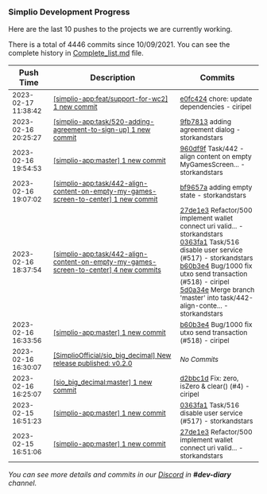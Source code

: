 
### Simplio Development Progress

Here are the last 10 pushes to the projects we are currently working.

There is a total of 4446 commits since 10/09/2021. You can see the complete history in
 [Complete_list.md](Complete_list.md) file.

| Push Time | Description | Commits |
| --- | --- | --- |
| <sub>2023-02-17 11:38:42</sub> | <sub>[[simplio-app:feat/support\-for\-wc2] 1 new commit](https://github.com/SimplioOfficial/simplio-app/commit/e0fc424d4fa952f913e5522f115614efd6f3804e)</sub> | <sub>[e0fc424](https://github.com/SimplioOfficial/simplio-app/commit/e0fc424d4fa952f913e5522f115614efd6f3804e) chore: update dependencies - ciripel</sub> |
| <sub>2023-02-16 20:25:27</sub> | <sub>[[simplio-app:task/520\-adding\-agreement\-to\-sign\-up] 1 new commit](https://github.com/SimplioOfficial/simplio-app/commit/9fb7813273440a940673efc1c620a5916323a3e5)</sub> | <sub>[9fb7813](https://github.com/SimplioOfficial/simplio-app/commit/9fb7813273440a940673efc1c620a5916323a3e5) adding agreement dialog - storkandstars</sub> |
| <sub>2023-02-16 19:54:53</sub> | <sub>[[simplio-app:master] 1 new commit](https://github.com/SimplioOfficial/simplio-app/commit/960df9f2fbdca24ef2f1b41e7bea0da8b938b371)</sub> | <sub>[960df9f](https://github.com/SimplioOfficial/simplio-app/commit/960df9f2fbdca24ef2f1b41e7bea0da8b938b371) Task/442 - align content on empty MyGamesScreen... - storkandstars</sub> |
| <sub>2023-02-16 19:07:02</sub> | <sub>[[simplio-app:task/442\-align\-content\-on\-empty\-my\-games\-screen\-to\-center] 1 new commit](https://github.com/SimplioOfficial/simplio-app/commit/bf9657a8ada55f0972583f0cea7bbaae933f95f7)</sub> | <sub>[bf9657a](https://github.com/SimplioOfficial/simplio-app/commit/bf9657a8ada55f0972583f0cea7bbaae933f95f7) adding empty state - storkandstars</sub> |
| <sub>2023-02-16 18:37:54</sub> | <sub>[[simplio-app:task/442\-align\-content\-on\-empty\-my\-games\-screen\-to\-center] 4 new commits](https://github.com/SimplioOfficial/simplio-app/compare/72b96a4df6ad...5d0a34ebb6d2)</sub> | <sub>[27de1e3](https://github.com/SimplioOfficial/simplio-app/commit/27de1e37c72db2dcfc6e015b7568550eaa1fba19) Refactor/500 implement wallet connect uri valid... - storkandstars<br>[0363fa1](https://github.com/SimplioOfficial/simplio-app/commit/0363fa1048e83703b121f4b421cf6bc03efbc39b) Task/516 disable user service (#517) - storkandstars<br>[b60b3e4](https://github.com/SimplioOfficial/simplio-app/commit/b60b3e4a57961a10d59306cf11c2bbaf39ed102d) Bug/1000 fix utxo send transaction (#518) - ciripel<br>[5d0a34e](https://github.com/SimplioOfficial/simplio-app/commit/5d0a34ebb6d2b5b481c49fa37c8a69a40af79d50) Merge branch 'master' into task/442-align-conte... - storkandstars</sub> |
| <sub>2023-02-16 16:33:56</sub> | <sub>[[simplio-app:master] 1 new commit](https://github.com/SimplioOfficial/simplio-app/commit/b60b3e4a57961a10d59306cf11c2bbaf39ed102d)</sub> | <sub>[b60b3e4](https://github.com/SimplioOfficial/simplio-app/commit/b60b3e4a57961a10d59306cf11c2bbaf39ed102d) Bug/1000 fix utxo send transaction (#518) - ciripel</sub> |
| <sub>2023-02-16 16:30:07</sub> | <sub>[[SimplioOfficial/sio_big_decimal] New release published: v0\.2\.0](https://github.com/SimplioOfficial/sio_big_decimal/releases/tag/v0.2.0)</sub> | <sub>_No Commits_</sub> |
| <sub>2023-02-16 16:25:07</sub> | <sub>[[sio_big_decimal:master] 1 new commit](https://github.com/SimplioOfficial/sio_big_decimal/commit/d2bbc1d5e9151470d24fa70d30791e767ce3e875)</sub> | <sub>[d2bbc1d](https://github.com/SimplioOfficial/sio_big_decimal/commit/d2bbc1d5e9151470d24fa70d30791e767ce3e875) Fix: zero, isZero & clear() (#4) - ciripel</sub> |
| <sub>2023-02-15 16:51:23</sub> | <sub>[[simplio-app:master] 1 new commit](https://github.com/SimplioOfficial/simplio-app/commit/0363fa1048e83703b121f4b421cf6bc03efbc39b)</sub> | <sub>[0363fa1](https://github.com/SimplioOfficial/simplio-app/commit/0363fa1048e83703b121f4b421cf6bc03efbc39b) Task/516 disable user service (#517) - storkandstars</sub> |
| <sub>2023-02-15 16:51:06</sub> | <sub>[[simplio-app:master] 1 new commit](https://github.com/SimplioOfficial/simplio-app/commit/27de1e37c72db2dcfc6e015b7568550eaa1fba19)</sub> | <sub>[27de1e3](https://github.com/SimplioOfficial/simplio-app/commit/27de1e37c72db2dcfc6e015b7568550eaa1fba19) Refactor/500 implement wallet connect uri valid... - storkandstars</sub> |

_You can see more details and commits in our [Discord](https://discord.gg/aKhjuwZmdP) in **#dev-diary** channel._
